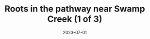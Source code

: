 ---
title: "Roots in the pathway near Swamp Creek (1 of 3)"
cc-type: picture
date: 2023-07-01
near:
  - Roots in the pathway near Swamp Creek (2 of 3)
  - Roots in the pathway near Swamp Creek (3 of 3)
picture: "/assets/camera-roll/2023/07/2023-07-01-roots-in-the-pathway-near-swamp-creek-1/20230702_022326490_iOS.jpg"
thumbnail: "/assets/camera-roll/2023/07/2023-07-01-roots-in-the-pathway-near-swamp-creek-1/20230702_022326490_iOS-thumbnail.jpg"
tags:
  - looking down
  - Wallace Swamp Creek Park
---